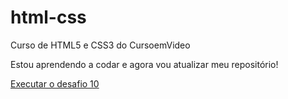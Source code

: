 # html-css
 Curso de HTML5 e CSS3 do CursoemVideo

Estou aprendendo a codar e agora vou atualizar meu repositório!

<a href="https://guiiz1n.github.io/html-css/Desafios/d010.1/" target="_blank">Executar o desafio 10</a>